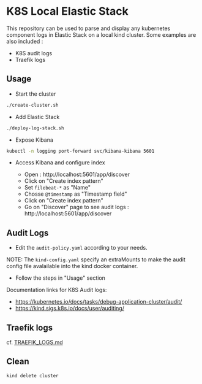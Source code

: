 # K8S Local Elastic Stack 

This repository can be used to parse and display any kubernetes component logs in Elastic Stack on a local kind cluster.
Some examples are also included :
- K8S audit logs
- Traefik logs

## Usage

- Start the cluster

```bash
./create-cluster.sh
```

- Add Elastic Stack

```bash
./deploy-log-stack.sh
```

- Expose Kibana

```bash
kubectl -n logging port-forward svc/kibana-kibana 5601
```

- Access Kibana and configure index

  - Open : http://localhost:5601/app/discover
  - Click on "Create index pattern"
  - Set `filebeat-*` as "Name"
  - Chosse `@timestamp` as "Timestamp field"
  - Click on "Create index pattern"
  - Go on "Discover" page to see audit logs : http://localhost:5601/app/discover

## Audit Logs

- Edit the `audit-policy.yaml` according to your needs.

NOTE: The `kind-config.yaml` specify an extraMounts to make the audit config file avalailable into the kind docker container.

- Follow the steps in "Usage" section

Documentation links for K8S Audit logs:

- https://kubernetes.io/docs/tasks/debug-application-cluster/audit/
- https://kind.sigs.k8s.io/docs/user/auditing/

## Traefik logs

cf. [TRAEFIK_LOGS.md](./TRAEFIK_LOGS.md)

## Clean

```bash
kind delete cluster
```
